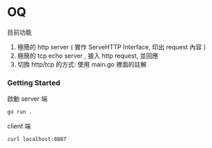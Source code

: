 # OQ

目前功能
1. 極簡的 http server ( 實作 ServeHTTP Interface, 印出 request 內容 ) 
2. 極簡的 tcp echo server , 接入 http request, 並回應
3. 切換 http/tcp 的方式: 使用 main.go 裡面的註解 

### Getting Started
啟動 server 端
```bash
go run .
```

client 端
```bash
curl localhost:8887
```

